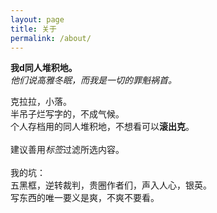 ```yaml
---
layout: page
title: 关于
permalink: /about/
---
```



**我d同人堆积地。**<br>
*他们说高雅冬眠，而我是一切的罪魁祸首。*

克拉拉，小落。<br>
半吊子烂写字的，不成气候。<br>
个人存档用的同人堆积地，不想看可以**滚出克**。<br><br>
建议善用*标签*过滤所选内容。<br><br>
我的坑：<br>五黑框，逆转裁判，贵圈作者们，声入人心，银英。<br>
写东西的唯一要义是爽，不爽不要看。
